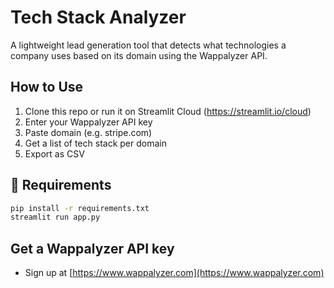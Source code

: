 #  Tech Stack Analyzer

A lightweight lead generation tool that detects what technologies a company uses based on its domain using the Wappalyzer API.

##  How to Use

1. Clone this repo or run it on Streamlit Cloud (https://streamlit.io/cloud)
2. Enter your Wappalyzer API key
3. Paste domain (e.g. stripe.com)
4. Get a list of tech stack per domain
5. Export as CSV

## 🧪 Requirements

```bash
pip install -r requirements.txt
streamlit run app.py
```

##  Get a Wappalyzer API key

- Sign up at [https://www.wappalyzer.com](https://www.wappalyzer.com)
